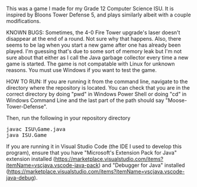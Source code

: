 This was a game I made for my Grade 12 Computer Science ISU. It is inspired by Bloons Tower Defense 5, and plays similarly albeit with a couple modifications.

KNOWN BUGS:
Sometimes, the 4-0 Fire Tower upgrade's laser doesn't disappear at the end of a round. Not sure why that happens.
Also, there seems to be lag when you start a new game after one has already been played. I'm guessing
that's due to some sort of memory leak but I'm not sure about that either as I call the Java garbage collector
every time a new game is started.
The game is not compatable with Linux for unknown reasons. You must use Windows if you want to test the game.

HOW TO RUN: If you are running it from the command line, navigate to the directory where the repository is located.
You can check that you are in the correct directory by doing "pwd" in Windows Power Shell or doing "cd" in Windows Command Line and the last part of the path should say "Moose-Tower-Defense".

Then, run the following in your repository directory
<pre>
javac ISU\Game.java
java ISU.Game
</pre>

If you are running it in Visual Studio Code (the IDE I used to develop this program), ensure that you have "Microsoft's Extension Pack for Java" extension installed (https://marketplace.visualstudio.com/items?itemName=vscjava.vscode-java-pack) and "Debugger for Java" installed (https://marketplace.visualstudio.com/items?itemName=vscjava.vscode-java-debug).